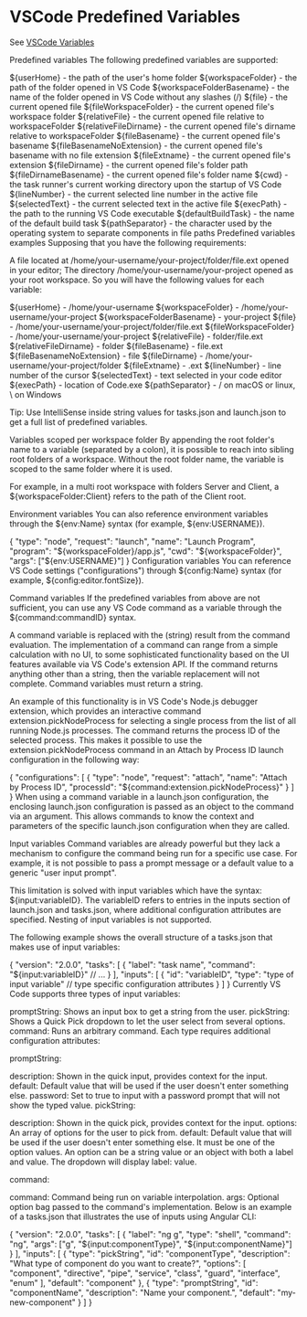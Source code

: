 # VSCode Predefined Variables

See [VSCode Variables](https://code.visualstudio.com/docs/editor/variables-reference#_variables-scoped-per-workspace-folder)

Predefined variables
The following predefined variables are supported:

${userHome} - the path of the user's home folder
${workspaceFolder} - the path of the folder opened in VS Code
${workspaceFolderBasename} - the name of the folder opened in VS Code without any slashes (/)
${file} - the current opened file
${fileWorkspaceFolder} - the current opened file's workspace folder
${relativeFile} - the current opened file relative to workspaceFolder
${relativeFileDirname} - the current opened file's dirname relative to workspaceFolder
${fileBasename} - the current opened file's basename
${fileBasenameNoExtension} - the current opened file's basename with no file extension
${fileExtname} - the current opened file's extension
${fileDirname} - the current opened file's folder path
${fileDirnameBasename} - the current opened file's folder name
${cwd} - the task runner's current working directory upon the startup of VS Code
${lineNumber} - the current selected line number in the active file
${selectedText} - the current selected text in the active file
${execPath} - the path to the running VS Code executable
${defaultBuildTask} - the name of the default build task
${pathSeparator} - the character used by the operating system to separate components in file paths
Predefined variables examples
Supposing that you have the following requirements:

A file located at /home/your-username/your-project/folder/file.ext opened in your editor;
The directory /home/your-username/your-project opened as your root workspace.
So you will have the following values for each variable:

${userHome} - /home/your-username
${workspaceFolder} - /home/your-username/your-project
${workspaceFolderBasename} - your-project
${file} - /home/your-username/your-project/folder/file.ext
${fileWorkspaceFolder} - /home/your-username/your-project
${relativeFile} - folder/file.ext
${relativeFileDirname} - folder
${fileBasename} - file.ext
${fileBasenameNoExtension} - file
${fileDirname} - /home/your-username/your-project/folder
${fileExtname} - .ext
${lineNumber} - line number of the cursor
${selectedText} - text selected in your code editor
${execPath} - location of Code.exe
${pathSeparator} - / on macOS or linux, \ on Windows

Tip: Use IntelliSense inside string values for tasks.json and launch.json to get a full list of predefined variables.

Variables scoped per workspace folder
By appending the root folder's name to a variable (separated by a colon), it is possible to reach into sibling root folders of a workspace. Without the root folder name, the variable is scoped to the same folder where it is used.

For example, in a multi root workspace with folders Server and Client, a ${workspaceFolder:Client} refers to the path of the Client root.

Environment variables
You can also reference environment variables through the ${env:Name} syntax (for example, ${env:USERNAME}).

{
  "type": "node",
  "request": "launch",
  "name": "Launch Program",
  "program": "${workspaceFolder}/app.js",
  "cwd": "${workspaceFolder}",
  "args": ["${env:USERNAME}"]
}
Configuration variables
You can reference VS Code settings ("configurations") through ${config:Name} syntax (for example, ${config:editor.fontSize}).

Command variables
If the predefined variables from above are not sufficient, you can use any VS Code command as a variable through the ${command:commandID} syntax.

A command variable is replaced with the (string) result from the command evaluation. The implementation of a command can range from a simple calculation with no UI, to some sophisticated functionality based on the UI features available via VS Code's extension API. If the command returns anything other than a string, then the variable replacement will not complete. Command variables must return a string.

An example of this functionality is in VS Code's Node.js debugger extension, which provides an interactive command extension.pickNodeProcess for selecting a single process from the list of all running Node.js processes. The command returns the process ID of the selected process. This makes it possible to use the extension.pickNodeProcess command in an Attach by Process ID launch configuration in the following way:

{
  "configurations": [
    {
      "type": "node",
      "request": "attach",
      "name": "Attach by Process ID",
      "processId": "${command:extension.pickNodeProcess}"
    }
  ]
}
When using a command variable in a launch.json configuration, the enclosing launch.json configuration is passed as an object to the command via an argument. This allows commands to know the context and parameters of the specific launch.json configuration when they are called.

Input variables
Command variables are already powerful but they lack a mechanism to configure the command being run for a specific use case. For example, it is not possible to pass a prompt message or a default value to a generic "user input prompt".

This limitation is solved with input variables which have the syntax: ${input:variableID}. The variableID refers to entries in the inputs section of launch.json and tasks.json, where additional configuration attributes are specified. Nesting of input variables is not supported.

The following example shows the overall structure of a tasks.json that makes use of input variables:

{
  "version": "2.0.0",
  "tasks": [
    {
      "label": "task name",
      "command": "${input:variableID}"
      // ...
    }
  ],
  "inputs": [
    {
      "id": "variableID",
      "type": "type of input variable"
      // type specific configuration attributes
    }
  ]
}
Currently VS Code supports three types of input variables:

promptString: Shows an input box to get a string from the user.
pickString: Shows a Quick Pick dropdown to let the user select from several options.
command: Runs an arbitrary command.
Each type requires additional configuration attributes:

promptString:

description: Shown in the quick input, provides context for the input.
default: Default value that will be used if the user doesn't enter something else.
password: Set to true to input with a password prompt that will not show the typed value.
pickString:

description: Shown in the quick pick, provides context for the input.
options: An array of options for the user to pick from.
default: Default value that will be used if the user doesn't enter something else. It must be one of the option values.
An option can be a string value or an object with both a label and value. The dropdown will display label: value.

command:

command: Command being run on variable interpolation.
args: Optional option bag passed to the command's implementation.
Below is an example of a tasks.json that illustrates the use of inputs using Angular CLI:

{
  "version": "2.0.0",
  "tasks": [
    {
      "label": "ng g",
      "type": "shell",
      "command": "ng",
      "args": ["g", "${input:componentType}", "${input:componentName}"]
    }
  ],
  "inputs": [
    {
      "type": "pickString",
      "id": "componentType",
      "description": "What type of component do you want to create?",
      "options": [
        "component",
        "directive",
        "pipe",
        "service",
        "class",
        "guard",
        "interface",
        "enum"
      ],
      "default": "component"
    },
    {
      "type": "promptString",
      "id": "componentName",
      "description": "Name your component.",
      "default": "my-new-component"
    }
  ]
}